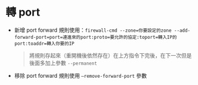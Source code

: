 # 轉 port

* 新增 port forward 規則使用：`firewall-cmd --zone=你要設定的zone --add-forward-port=port=連進來的port:proto=要允許的協定:toport=轉入IP的port:toaddr=轉入你要的IP`
  > 將規則存起來（重開機後依然存在）在上方指令下完後，在下一次但是後面多加上參數 `--permanent`

* 移除 port forward 規則使用 `–remove-forward-port` 參數
